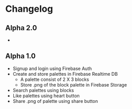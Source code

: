 # Changelog

## Alpha 2.0
- 

## Alpha 1.0
- Signup and login using Firebase Auth
- Create and store palettes in Firebase Realtime DB
  - A palette consist of 2 X 3 blocks
  - Store .png of the block palette in Firebase Storage
- Search palettes using blocks 
- Like palettes using heart button
- Share .png of palette using share button